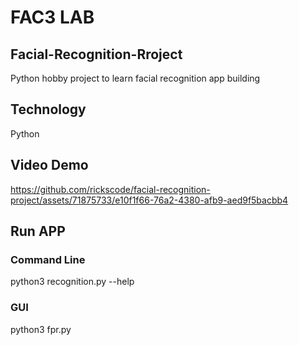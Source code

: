 # FAC3 LAB
## Facial-Recognition-Rroject

Python hobby project to learn facial recognition app building

## Technology
Python

## Video Demo

https://github.com/rickscode/facial-recognition-project/assets/71875733/e10f1f66-76a2-4380-afb9-aed9f5bacbb4

## Run APP

### Command Line

python3 recognition.py --help

### GUI

python3 fpr.py
